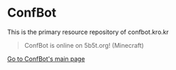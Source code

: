 # ConfBot
This is the primary resource repository of confbot.kro.kr

> ConfBot is online on 5b5t.org! (Minecraft)

[Go to ConfBot's main page](confbot.kro.kr)
